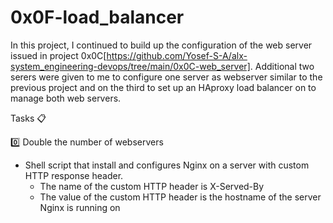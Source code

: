 # 0x0F-load_balancer

In this project, I continued to build up the configuration of the web server issued in project 0x0C[https://github.com/Yosef-S-A/alx-system_engineering-devops/tree/main/0x0C-web_server]. Additional two serers were given to me to configure one server as webserver similar to the previous project and on the third to set up an HAproxy load balancer on to manage both web servers.

Tasks :clipboard:

:zero: Double the number of webservers

+ Shell script that install and configures Nginx on a server with custom HTTP response header.
  + The name of the custom HTTP header is X-Served-By
  + The value of the custom HTTP header is the hostname of the server Nginx is running on